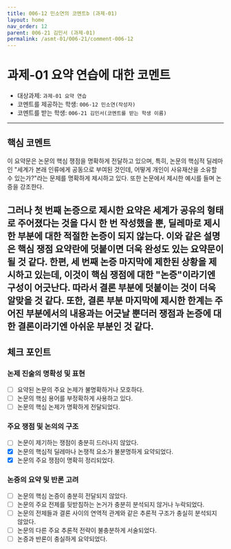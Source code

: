 ```yaml
---
title: 006-12 민소연의 코멘트b (과제-01) 
layout: home
nav_order: 12
parent: 006-21 김민서 (과제-01)
permalink: /asmt-01/006-21/comment-006-12
---
```


# 과제-01 요약 연습에 대한 코멘트

- 대상과제: `과제-01 요약 연습`
- 코멘트를 제공하는 학생: `006-12 민소연(작성자)` 
- 코멘트를 받는 학생: `006-21 김민서(코멘트를 받는 학생 이름)` 
---

## 핵심 코멘트

이 요약문은 논문의 핵심 쟁점을 명확하게 전달하고 있으며, 특히, 논문의 핵심적 딜레마인 "세계가 본래 인류에게 공동으로 부여된 것인데, 어떻게 개인이 사유재산을 소유할 수 있는가?"라는 문제를 명확하게 제시하고 있다. 또한 논문에서 제시한 예시를 들며 논증을 강조한다.  

그러나 첫 번째 논증으로 제시한 요약은 세계가 공유의 형태로 주어졌다는 것을 다시 한 번 작성했을 뿐, 딜레마로 제시한 부분에 대한 적절한 논증이 되지 않는다. 이와 같은 설명은 핵심 쟁점 요약란에 덧붙이면 더욱 완성도 있는 요약문이 될 것 같다. 한편, 세 번째 논증 마지막에 제한된 상황을 제시하고 있는데, 이것이 핵심 쟁점에 대한 "논증"이라기엔 구성이 어긋난다. 따라서 결론 부분에 덧붙이는 것이 더욱 알맞을 것 같다. 또한, 결론 부분 마지막에 제시한 한계는 주어진 부분에서의 내용과는 어긋날 뿐더러 쟁점과 논증에 대한 결론이라기엔 아쉬운 부분인 것 같다.  
---

## 체크 포인트

### 논제 진술의 명확성 및 표현  
- [ ] 요약된 논문의 주요 논제가 불명확하거나 모호하다.  
- [ ] 논문의 핵심 용어를 부정확하게 사용하고 있다.  
- [ ] 논문의 핵심 논제가 명확하게 전달되었다.  

### 주요 쟁점 및 논의의 구조  
- [ ] 논문이 제기하는 쟁점이 충분히 드러나지 않았다.  
- [x] 논문의 핵심적 딜레마나 논쟁적 요소가 불분명하게 요약되었다.  
- [x] 논문의 주요 쟁점이 명확히 정리되었다.  

### 논증의 요약 및 반론 고려  
- [ ] 논문의 핵심 논증이 충분히 전달되지 않았다.  
- [ ] 논문의 주요 전제를 뒷받침하는 논거가 충분히 분석되지 않거나 누락되었다.  
- [ ] 논문의 전제들과 결론 사이의 연역적 관계와 같은 추론적 구조가 충실히 분석되지 않았다.  
- [ ] 논문의 다른 주요 추론적 전략이 불충분하게 서술되었다.
- [ ] 논증과 반론이 충실하게 요약되었다. 